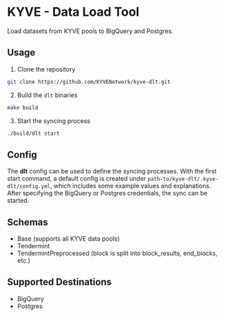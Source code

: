 # KYVE - **D**ata **L**oad **T**ool

Load datasets from KYVE pools to BigQuery and Postgres. 

## Usage
1. Clone the repository
```bash
git clone https://github.com/KYVENetwork/kyve-dlt.git
```

2. Build the `dlt` binaries
```bash
make build
```

3. Start the syncing process
```bash
./build/dlt start
```

## Config
The **dlt** config can be used to define the syncing processes. With the first start
command, a default config is created under `path-to/kyve-dlt/.kyve-dlt/config.yml`, which
includes some example values and explanations. After specifying the BigQuery or Postgres
credentials, the sync can be started.

## Schemas
- Base (supports all KYVE data pools)
- Tendermint
- TendermintPreprocessed (block is split into block_results, end_blocks, etc.)

## Supported Destinations
- BigQuery
- Postgres